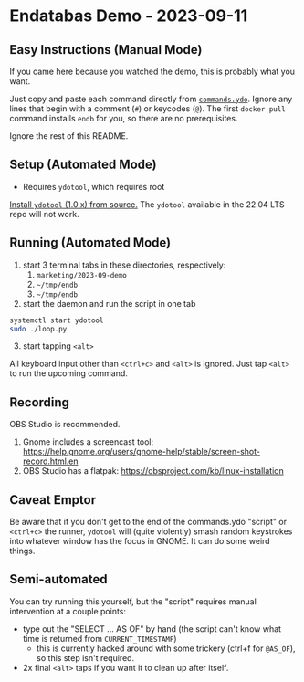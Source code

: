 # Endatabas Demo - 2023-09-11

## Easy Instructions (Manual Mode)

If you came here because you watched the demo, this is probably what you want.

Just copy and paste each command directly from [`commands.ydo`](commands.ydo).
Ignore any lines that begin with a comment (`#`) or keycodes (`@`).
The first `docker pull` command installs `endb` for you, so there are no prerequisites.

Ignore the rest of this README.

## Setup (Automated Mode)

* Requires `ydotool`, which requires root

[Install `ydotool` (1.0.x) from source.](https://askubuntu.com/questions/1413829/how-can-i-install-and-use-the-latest-ydotool-keyboard-automation-tool-working-o)
The `ydotool` available in the 22.04 LTS repo will not work.

## Running (Automated Mode)

1. start 3 terminal tabs in these directories, respectively:
    1. `marketing/2023-09-demo`
    2. `~/tmp/endb`
    3. `~/tmp/endb`
2. start the daemon and run the script in one tab

```sh
systemctl start ydotool
sudo ./loop.py
```

3. start tapping `<alt>`

All keyboard input other than `<ctrl+c>` and `<alt>` is ignored.
Just tap `<alt>` to run the upcoming command.

## Recording

OBS Studio is recommended.

1. Gnome includes a screencast tool: https://help.gnome.org/users/gnome-help/stable/screen-shot-record.html.en
2. OBS Studio has a flatpak: https://obsproject.com/kb/linux-installation

## Caveat Emptor

Be aware that if you don't get to the end of the commands.ydo "script"
or `<ctrl+c>` the runner, `ydotool` will (quite violently) smash random
keystrokes into whatever window has the focus in GNOME.
It can do some weird things.

## Semi-automated

You can try running this yourself,
but the "script" requires manual intervention at a couple points:

* type out the "SELECT ... AS OF" by hand
  (the script can't know what time is returned from `CURRENT_TIMESTAMP`)
    * this is currently hacked around with some trickery (ctrl+f for `@AS_OF`), so this step isn't required.
* 2x final `<alt>` taps if you want it to clean up after itself.
